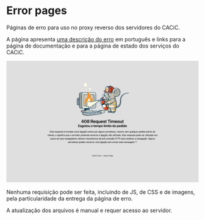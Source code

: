 # Error pages

Páginas de erro para uso no proxy reverso dos servidores do CACiC.

A página apresenta [uma descrição do erro](https://developer.mozilla.org/en-US/docs/Web/HTTP/Status) em português e links para a página de documentação e para a página de estado dos serviços do CACiC.

![Captura de tela do projeto](.assets/screenshot.png)

Nenhuma requisição pode ser feita, incluindo de JS, de CSS e de imagens, pela particularidade da entrega da página de erro.

A atualização dos arquivos é manual e requer acesso ao servidor.
